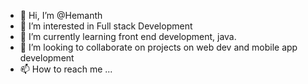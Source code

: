 - 👋 Hi, I’m @Hemanth
- 👀 I’m interested in Full stack Development
- 🌱 I’m currently learning front end development, java.
- 💞️ I’m looking to collaborate on projects on web dev and mobile app development
- 📫 How to reach me ...


<!---
Hemanth7723/Hemanth7723 is a ✨ special ✨ repository because its `README.md` (this file) appears on your GitHub profile.
You can click the Preview link to take a look at your changes.
--->
